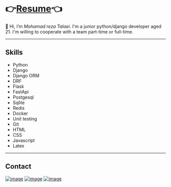 # 👉[Resume](https://mohamad-golden.github.io/Mohamad-Golden/)👈
👋 Hi, I’m _Mohamad reza Talaei_. I'm a junior python/django developer aged 21.
I'm willing to cooperate with a team part-time or full-time.

-----

## Skills
* Python
* Django
* Django ORM
* DRF
* Flask
* FastApi
* Postgesql
* Sqlite
* Redis
* Docker
* Unit testing
* Git
* HTML
* CSS
* Javascript
* Latex

------
## Contact
[![image](https://img.shields.io/badge/Instagram-E4405F?style=for-the-badge&logo=instagram&logoColor=white)][instagram]
[![image](https://img.shields.io/badge/LinkedIn-0077B5?style=for-the-badge&logo=linkedin&logoColor=white)][linkedin]
[![image](https://img.shields.io/badge/GitHub-100000?style=for-the-badge&logo=github&logoColor=white)][github]

[instagram]: https://www.instagram.com/mohamadrezagolden/
[linkedin]: https://www.linkedin.com/in/mohamad-golden-94255723a/
[github]: https://github.com/Mohamad-Golden

<!---
Mohamad-Golden/Mohamad-Golden is a ✨ special ✨ repository because its `README.md` (this file) appears on your GitHub profile.
You can click the Preview link to take a look at your changes.
--->
